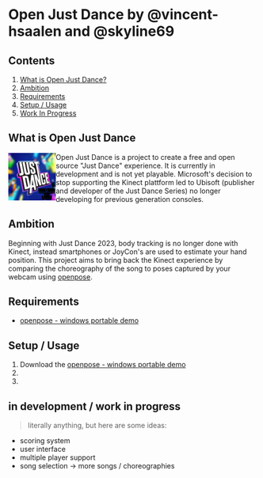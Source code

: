 # Open Just Dance by @vincent-hsaalen and @skyline69

## Contents
1. [What is Open Just Dance?](#what-is-it)
2. [Ambition](#ambition)
2. [Requirements](#requirements)
3. [Setup / Usage](#setup)
4. [Work In Progress](#work)

## What is Open Just Dance
<img align="left" margin-left: src="./assets/logo.png" width="96" height="96">
Open Just Dance is a project to create a free and open source "Just Dance" experience. It is currently in development and is not yet playable. Microsoft's decision to stop supporting the Kinect plattform led to Ubisoft (publisher and developer of the Just Dance Series) no longer developing for previous generation consoles.


## Ambition
Beginning with Just Dance 2023, body tracking is no longer done with Kinect, instead smartphones or JoyCon's are used to estimate your hand position.
This project aims to bring back the Kinect experience by comparing the choreography of the song to poses captured by your webcam using [openpose](https://github.com/CMU-Perceptual-Computing-Lab/openpose/).


## Requirements
- [openpose - windows portable demo](https://github.com/CMU-Perceptual-Computing-Lab/openpose/blob/master/doc/installation/0_index.md#windows-portable-demo)

## Setup / Usage
1. Download the [openpose - windows portable demo](https://github.com/CMU-Perceptual-Computing-Lab/openpose/blob/master/doc/installation/0_index.md#windows-portable-demo)
2. 
3. 

## in development / work in progress

> literally anything, but here are some ideas:

- scoring system
- user interface
- multiple player support
- song selection -> more songs / choreographies
